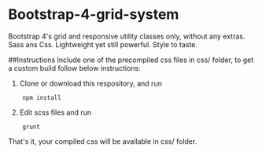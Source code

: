 # Bootstrap-4-grid-system
Bootstrap 4's grid and responsive utility classes only, without any extras. Sass ans Css. Lightweight yet still powerful. Style to taste.

##Instructions
Include one of the precompiled css files in css/ folder, to get a custom build follow below instructions:

1. Clone or download this respository, and run
```
    npm install
```
2. Edit scss files and run
```
    grunt
```
That's it, your compiled css will be available in css/ folder.
